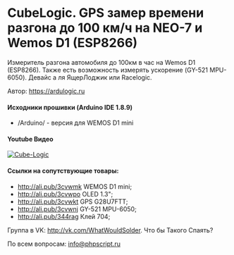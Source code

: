 # CubeLogic. GPS замер времени разгона до 100 км/ч на NEO-7 и Wemos D1 (ESP8266)
Измеритель разгона автомобиля до 100км в час на Wemos D1 (ESP8266). Также есть возможность измерять ускорение (GY-521 MPU-6050).
Девайс а ля ЯщерЛоджик или Racelogic. 

Автор: https://ardulogic.ru

#### Исходники прошивки (Arduino IDE 1.8.9)
* /Arduino/ - версия для WEMOS D1 mini

#### Youtube Видео
[![Cube-Logic](http://img.youtube.com/vi/3Wd87LuoHsc/0.jpg)](https://youtu.be/3Wd87LuoHsc)

#### Ссылки на сопутствующие товары:
* http://ali.pub/3cvwmk WEMOS D1 mini;
* http://ali.pub/3cvwpo OLED 1.3";
* http://ali.pub/3cvwkt GPS G28U7FTT;
* http://ali.pub/3cvwnj GY-521 MPU-6050;
* http://ali.pub/344rag Клей 704;

Группа в VK: http://vk.com/WhatWouldSolder. Что бы Такого Спаять?

По всем вопросам: info@phpscript.ru
